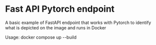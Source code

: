 # Fast API Pytorch endpoint 

A basic example of FastAPI endpoint that works with Pytorch to identify what is depicted on the image and runs in Docker

Usage:
    docker compose up --build
